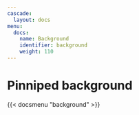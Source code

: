 ```yaml
---
cascade:
  layout: docs
menu:
  docs:
    name: Background
    identifier: background
    weight: 110
---
```


# Pinniped background

{{< docsmenu "background" >}}
